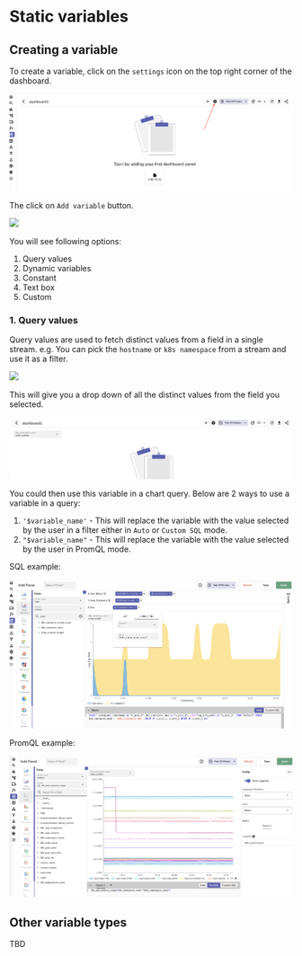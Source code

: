 # Static variables

## Creating a variable

To create a variable, click on the `settings` icon on the top right corner of the dashboard.

![Dashboard settings](images/settings1.png)

The click on `Add variable` button.

<img src="../images/add-variable.png" width="50%">

You will see following options:

1. Query values
1. Dynamic variables
1. Constant
1. Text box
1. Custom


### 1. Query values

Query values are used to fetch distinct values from a field in a single stream. e.g. You can pick the `hostname` or `k8s namespace` from a stream and use it as a filter.

<img src="../images/add-query-variable.png" width="50%">

This will give you a drop down of all the distinct values from the field you selected.

![Created variable](images/created-variable.png)

You could then use this variable in a chart query. Below are 2 ways to use a variable in a query:

1. `'$variable_name'` - This will replace the variable with the value selected by the user in a filter either in `Auto` or `Custom SQL` mode.
1. `"$variable_name"` - This will replace the variable with the value selected by the user in PromQL mode.

SQL example:

![Variable in query SQL auto mode](images/variable-in-query.png)

PromQL example:

![Variable in query PromQL](images/variable-in-query-promql.png)



## Other variable types

TBD

